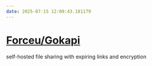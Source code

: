 ```yaml
---
date: 2025-07-15 12:09:43.181179
---
```


# [Forceu/Gokapi](https://github.com/Forceu/Gokapi)

self-hosted file sharing with expiring links and encryption